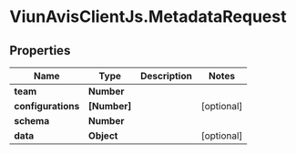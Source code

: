 # ViunAvisClientJs.MetadataRequest

## Properties

| Name               | Type         | Description | Notes      |
| ------------------ | ------------ | ----------- | ---------- |
| **team**           | **Number**   |             |
| **configurations** | **[Number]** |             | [optional] |
| **schema**         | **Number**   |             |
| **data**           | **Object**   |             | [optional] |
